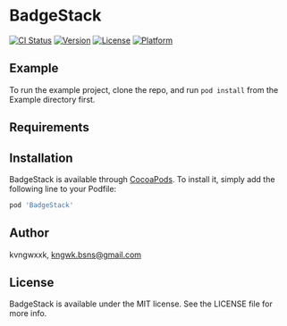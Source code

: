 # BadgeStack

[![CI Status](https://img.shields.io/travis/kvngwxxk/BadgeStack.svg?style=flat)](https://travis-ci.org/kvngwxxk/BadgeStack)
[![Version](https://img.shields.io/cocoapods/v/BadgeStack.svg?style=flat)](https://cocoapods.org/pods/BadgeStack)
[![License](https://img.shields.io/cocoapods/l/BadgeStack.svg?style=flat)](https://cocoapods.org/pods/BadgeStack)
[![Platform](https://img.shields.io/cocoapods/p/BadgeStack.svg?style=flat)](https://cocoapods.org/pods/BadgeStack)

## Example

To run the example project, clone the repo, and run `pod install` from the Example directory first.

## Requirements

## Installation

BadgeStack is available through [CocoaPods](https://cocoapods.org). To install
it, simply add the following line to your Podfile:

```ruby
pod 'BadgeStack'
```

## Author

kvngwxxk, kngwk.bsns@gmail.com

## License

BadgeStack is available under the MIT license. See the LICENSE file for more info.
